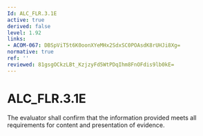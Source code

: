 ```yaml
---
Id: ALC_FLR.3.1E
active: true
derived: false
level: 1.92
links:
- ACOM-067: DBSpViT5t6K0oonXYeMHx2SdxSC0POAsdK8rUHJi8Xg=
normative: true
ref: ''
reviewed: 81gsgOCkzLBt_KzjzyFd5WtPDqIhm8FnOFdis9lb0kE=
---
```


# ALC_FLR.3.1E

The evaluator shall confirm that the information provided meets all requirements for content and presentation of evidence.